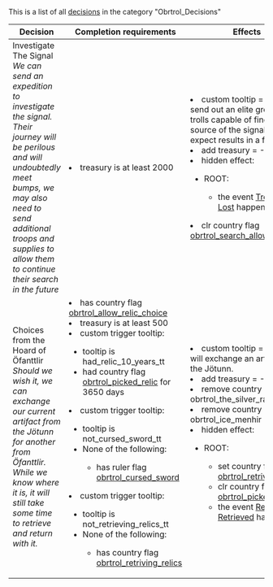 This is a list of all [decisions](decisions.md) in the category "Obrtrol_Decisions"

| Decision | Completion requirements | Effects | Requirements to appear |
| ----- | ------ | ----- | ------ |
| <a name="obrtrol_investigate_signal">Investigate The Signal</a><br />*We can send an expedition to investigate the signal. Their journey will be perilous and will undoubtedly meet bumps, we may also need to send additional troops and supplies to allow them to continue their search in the future* | <li>treasury is at least 2000</li> | <li>custom tooltip = We will send out an elite group of trolls capable of finding the source of the signal, and can expect results in a few years!</li><li>add treasury = -2000</li><li>hidden effect:</li><ul><li>ROOT:</li><ul><li>the event [Trolls Are Lost](../events/trolls_are_lost.md) happens</li></ul></ul><li>clr country flag [obrtrol_search_allow](../flags/obrtrol_search_allow.md)</li> | <li>Country is Gerudaghot</li><li>has country flag [obrtrol_search_allow](../flags/obrtrol_search_allow.md)</li> |
| <a name="obrtrol_pick_different_relic">Choices from the Hoard of Öfanttlir</a><br />*Should we wish it, we can exchange our current artifact from the Jötunn for another from Öfanttlir. While we know where it is, it will still take some time to retrieve and return with it.* | <li>has country flag [obrtrol_allow_relic_choice](../flags/obrtrol_allow_relic_choice.md)</li><li>treasury is at least 500</li><li>custom trigger tooltip:</li><ul><li>tooltip is had_relic_10_years_tt</li><li>had country flag [obrtrol_picked_relic](../flags/obrtrol_picked_relic.md) for 3650 days</li></ul><li>custom trigger tooltip:</li><ul><li>tooltip is not_cursed_sword_tt</li><li>None of the following:</li><ul><li>has ruler flag [obrtrol_cursed_sword](../flags/obrtrol_cursed_sword.md)</li></ul></ul><li>custom trigger tooltip:</li><ul><li>tooltip is not_retrieving_relics_tt</li><li>None of the following:</li><ul><li>has country flag [obrtrol_retriving_relics](../flags/obrtrol_retriving_relics.md)</li></ul></ul> | <li>custom tooltip = Our trolls will exchange an artifact of the Jötunn.</li><li>add treasury = -500</li><li>remove country modifier = obrtrol_the_silver_raven</li><li>remove country modifier = obrtrol_ice_menhir</li><li>hidden effect:</li><ul><li>ROOT:</li><ul><li>set country flag [obrtrol_retriving_relics](../flags/obrtrol_retriving_relics.md)</li><li>clr country flag [obrtrol_picked_relic](../flags/obrtrol_picked_relic.md)</li><li>the event [Relics Retrieved](../events/relics_retrieved.md) happens</li></ul></ul> | <li>Country is Gerudaghot</li><li>has country flag [obrtrol_allow_relic_choice](../flags/obrtrol_allow_relic_choice.md)</li> |

